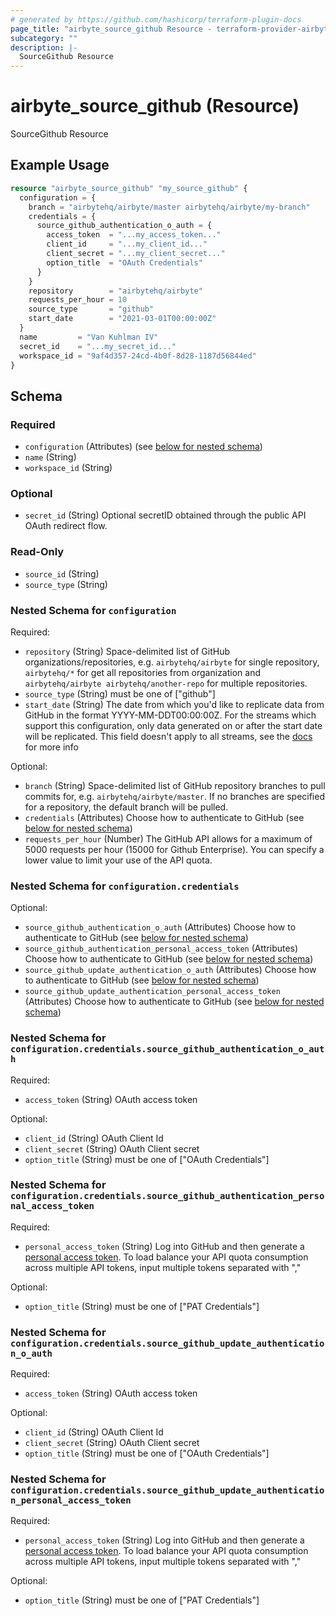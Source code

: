 ```yaml
---
# generated by https://github.com/hashicorp/terraform-plugin-docs
page_title: "airbyte_source_github Resource - terraform-provider-airbyte"
subcategory: ""
description: |-
  SourceGithub Resource
---
```


# airbyte_source_github (Resource)

SourceGithub Resource

## Example Usage

```terraform
resource "airbyte_source_github" "my_source_github" {
  configuration = {
    branch = "airbytehq/airbyte/master airbytehq/airbyte/my-branch"
    credentials = {
      source_github_authentication_o_auth = {
        access_token  = "...my_access_token..."
        client_id     = "...my_client_id..."
        client_secret = "...my_client_secret..."
        option_title  = "OAuth Credentials"
      }
    }
    repository        = "airbytehq/airbyte"
    requests_per_hour = 10
    source_type       = "github"
    start_date        = "2021-03-01T00:00:00Z"
  }
  name         = "Van Kuhlman IV"
  secret_id    = "...my_secret_id..."
  workspace_id = "9af4d357-24cd-4b0f-8d28-1187d56844ed"
}
```

<!-- schema generated by tfplugindocs -->
## Schema

### Required

- `configuration` (Attributes) (see [below for nested schema](#nestedatt--configuration))
- `name` (String)
- `workspace_id` (String)

### Optional

- `secret_id` (String) Optional secretID obtained through the public API OAuth redirect flow.

### Read-Only

- `source_id` (String)
- `source_type` (String)

<a id="nestedatt--configuration"></a>
### Nested Schema for `configuration`

Required:

- `repository` (String) Space-delimited list of GitHub organizations/repositories, e.g. `airbytehq/airbyte` for single repository, `airbytehq/*` for get all repositories from organization and `airbytehq/airbyte airbytehq/another-repo` for multiple repositories.
- `source_type` (String) must be one of ["github"]
- `start_date` (String) The date from which you'd like to replicate data from GitHub in the format YYYY-MM-DDT00:00:00Z. For the streams which support this configuration, only data generated on or after the start date will be replicated. This field doesn't apply to all streams, see the <a href="https://docs.airbyte.com/integrations/sources/github">docs</a> for more info

Optional:

- `branch` (String) Space-delimited list of GitHub repository branches to pull commits for, e.g. `airbytehq/airbyte/master`. If no branches are specified for a repository, the default branch will be pulled.
- `credentials` (Attributes) Choose how to authenticate to GitHub (see [below for nested schema](#nestedatt--configuration--credentials))
- `requests_per_hour` (Number) The GitHub API allows for a maximum of 5000 requests per hour (15000 for Github Enterprise). You can specify a lower value to limit your use of the API quota.

<a id="nestedatt--configuration--credentials"></a>
### Nested Schema for `configuration.credentials`

Optional:

- `source_github_authentication_o_auth` (Attributes) Choose how to authenticate to GitHub (see [below for nested schema](#nestedatt--configuration--credentials--source_github_authentication_o_auth))
- `source_github_authentication_personal_access_token` (Attributes) Choose how to authenticate to GitHub (see [below for nested schema](#nestedatt--configuration--credentials--source_github_authentication_personal_access_token))
- `source_github_update_authentication_o_auth` (Attributes) Choose how to authenticate to GitHub (see [below for nested schema](#nestedatt--configuration--credentials--source_github_update_authentication_o_auth))
- `source_github_update_authentication_personal_access_token` (Attributes) Choose how to authenticate to GitHub (see [below for nested schema](#nestedatt--configuration--credentials--source_github_update_authentication_personal_access_token))

<a id="nestedatt--configuration--credentials--source_github_authentication_o_auth"></a>
### Nested Schema for `configuration.credentials.source_github_authentication_o_auth`

Required:

- `access_token` (String) OAuth access token

Optional:

- `client_id` (String) OAuth Client Id
- `client_secret` (String) OAuth Client secret
- `option_title` (String) must be one of ["OAuth Credentials"]


<a id="nestedatt--configuration--credentials--source_github_authentication_personal_access_token"></a>
### Nested Schema for `configuration.credentials.source_github_authentication_personal_access_token`

Required:

- `personal_access_token` (String) Log into GitHub and then generate a <a href="https://github.com/settings/tokens">personal access token</a>. To load balance your API quota consumption across multiple API tokens, input multiple tokens separated with ","

Optional:

- `option_title` (String) must be one of ["PAT Credentials"]


<a id="nestedatt--configuration--credentials--source_github_update_authentication_o_auth"></a>
### Nested Schema for `configuration.credentials.source_github_update_authentication_o_auth`

Required:

- `access_token` (String) OAuth access token

Optional:

- `client_id` (String) OAuth Client Id
- `client_secret` (String) OAuth Client secret
- `option_title` (String) must be one of ["OAuth Credentials"]


<a id="nestedatt--configuration--credentials--source_github_update_authentication_personal_access_token"></a>
### Nested Schema for `configuration.credentials.source_github_update_authentication_personal_access_token`

Required:

- `personal_access_token` (String) Log into GitHub and then generate a <a href="https://github.com/settings/tokens">personal access token</a>. To load balance your API quota consumption across multiple API tokens, input multiple tokens separated with ","

Optional:

- `option_title` (String) must be one of ["PAT Credentials"]



